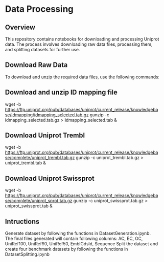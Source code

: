 
# Data Processing

## Overview

This repository contains notebooks for downloading and processing Uniprot data. The process involves downloading raw data files, processing them, and splitting datasets for further use.

## Download Raw Data

To download and unzip the required data files, use the following commands:
## Download and unzip ID mapping file
wget -b https://ftp.uniprot.org/pub/databases/uniprot/current_release/knowledgebase/idmapping/idmapping_selected.tab.gz
gunzip -c idmapping_selected.tab.gz > idmapping_selected.tab &

## Download Uniprot Trembl
wget -b https://ftp.uniprot.org/pub/databases/uniprot/current_release/knowledgebase/complete/uniprot_trembl.tab.gz
gunzip -c uniprot_trembl.tab.gz > uniprot_trembl.tab &

## Download Uniprot Swissprot
wget -b https://ftp.uniprot.org/pub/databases/uniprot/current_release/knowledgebase/complete/uniprot_sprot.tab.gz
gunzip -c uniprot_swissprot.tab.gz > uniprot_swissprot.tab &

## Intructions
Generate dataset by following the functions in DatasetGeneration.ipynb. The final files generated will contain following columns: AC, EC, OC, UniRef100, UniRef90, UniRef50, EmblCdsId, Sequence
Split the dataset and create four benchmark datasets by following the functions in DatasetSplitting.ipynb




